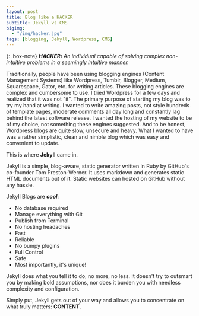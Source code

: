 ```yaml
---
layout: post
title: Blog like a HACKER
subtitle: Jekyll vs CMS
bigimg: 
  - "/img/hacker.jpg"
tags: [blogging, Jekyll, Wordpress, CMS]
---
```


{: .box-note}
***HACKER:*** *An individual capable of solving complex non-intuitive problems in a seemingly intuitive manner.*

Traditionally, people have been using blogging engines (Content Management Systems) like Wordpress, Tumblr, Blogger, Medium, Squarespace, Gator, etc. for writing articles. These blogging engines are complex and cumbersome to use. I tried Wordpress for a few days and realized that it was not "it". The primary purpose of starting my blog was to try my hand at writing. I wanted to write amazing posts, not style hundreds of template pages, moderate comments all day long and constantly lag behind the latest software release. I wanted the hosting of my website to be of my choice, not something these engines suggested. And to be honest, Wordpress blogs are quite slow, unsecure and heavy. What I wanted to have was a rather simplistic, clean and nimble blog which was easy and convenient to update.

This is where **Jekyll** came in.

Jekyll is a simple, blog-aware, static generator written in Ruby by GitHub's co-founder Tom Preston-Werner. It uses markdown and generates static HTML documents out of it. Static websites can hosted on GitHub without any hassle.

Jekyll Blogs are ***cool***:

- No database required
- Manage everything with Git
- Publish from Terminal
- No hosting headaches
- Fast
- Reliable
- No bumpy plugins
- Full Control
- Safe
- Most importantly, it's unique!

Jekyll does what you tell it to do, no more, no less. It doesn't try to outsmart you by making bold assumptions, nor does it burden you with needless complexity and configuration.

Simply put, Jekyll gets out of your way and allows you to concentrate on what truly matters: **CONTENT**.
